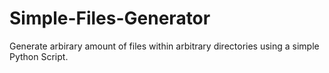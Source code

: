 # Simple-Files-Generator
Generate arbirary amount of files within arbitrary directories using a simple Python Script.
